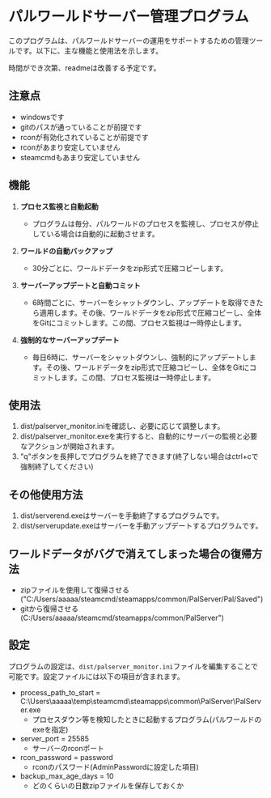 # パルワールドサーバー管理プログラム

このプログラムは、パルワールドサーバーの運用をサポートするための管理ツールです。以下に、主な機能と使用法を示します。

時間ができ次第、readmeは改善する予定です。

## 注意点

- windowsです
- gitのパスが通っていることが前提です
- rconが有効化されていることが前提です
- rconがあまり安定していません
- steamcmdもあまり安定していません

## 機能

1. **プロセス監視と自動起動**
   - プログラムは毎分、パルワールドのプロセスを監視し、プロセスが停止している場合は自動的に起動させます。

2. **ワールドの自動バックアップ**
   - 30分ごとに、ワールドデータをzip形式で圧縮コピーします。

3. **サーバーアップデートと自動コミット**
   - 6時間ごとに、サーバーをシャットダウンし、アップデートを取得できたら適用します。その後、ワールドデータをzip形式で圧縮コピーし、全体をGitにコミットします。この間、プロセス監視は一時停止します。

4. **強制的なサーバーアップデート**
   - 毎日6時に、サーバーをシャットダウンし、強制的にアップデートします。その後、ワールドデータをzip形式で圧縮コピーし、全体をGitにコミットします。この間、プロセス監視は一時停止します。

## 使用法

1. dist/palserver_monitor.iniを確認し、必要に応じて調整します。
2. dist/palserver_monitor.exeを実行すると、自動的にサーバーの監視と必要なアクションが開始されます。
3. "q"ボタンを長押しでプログラムを終了できます(終了しない場合はctrl+cで強制終了してください)

## その他使用方法

1. dist/serverend.exeはサーバーを手動終了するプログラムです。
2. dist/serverupdate.exeはサーバーを手動アップデートするプログラムです。

## ワールドデータがバグで消えてしまった場合の復帰方法

- zipファイルを使用して復帰させる("C:/Users/aaaaa/steamcmd/steamapps/common/PalServer/Pal/Saved")
- gitから復帰させる(C:/Users/aaaaa/steamcmd/steamapps/common/PalServer")

## 設定

プログラムの設定は、`dist/palserver_monitor.ini`ファイルを編集することで可能です。設定ファイルには以下の項目が含まれます。

- process_path_to_start = C:\Users\aaaaa\temp\steamcmd\steamapps\common\PalServer\PalServer.exe
  - プロセスダウン等を検知したときに起動するプログラム(パルワールドのexeを指定)
- server_port = 25585
  - サーバーのrconポート
- rcon_password = password
  - rconのパスワード(AdminPasswordに設定した項目)
- backup_max_age_days = 10
  - どのくらいの日数zipファイルを保存しておくか
